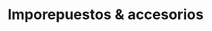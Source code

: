 ---
title: "Imporepuestos & accesorios"
url: /bogota-d-c/imporepuestos-und-accesorios/
shop: piezas de automóviles
---